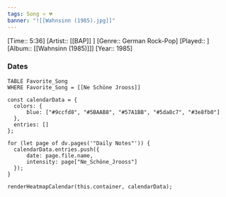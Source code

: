 ```yaml
---
tags: Song ⭐ 💔
banner: "![[Wahnsinn (1985).jpg]]"
---
```

[Time:: 5:36]
[Artist:: [[BAP]] ]
[Genre:: German Rock-Pop]
[Played:: ]
[Album:: [[Wahnsinn (1985)]]]
[Year:: 1985]
### Dates
````dataview
TABLE Favorite_Song
WHERE Favorite_Song = [[Ne Schöne Jrooss]]
````
  ```dataviewjs
const calendarData = { 
	colors: { 
		blue: ["#9ccfd8", "#5BAAB8", "#57A1BB", "#5da8c7", "#3e8fb0"] 
	}, 
	entries: [] 
}; 

for (let page of dv.pages('"Daily Notes"')) { 
	calendarData.entries.push({ 
		date: page.file.name, 
		intensity: page["Ne_Schöne_Jrooss"]
	}); 
} 

renderHeatmapCalendar(this.container, calendarData);
```
